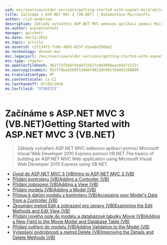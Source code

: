 ```yaml
---
uid: mvc/overview/older-versions/getting-started-with-aspnet-mvc3/vb/index
title: Začínáme s ASP.NET MVC 3 (VB.NET) | Dokumentace Microsoftu
author: rick-anderson
description: Základy vytváření ASP.NET MVC webovou aplikaci pomocí Microsoft Visual Web Developer 2010 Express pomocí VB.NET.
ms.author: aspnetcontent
manager: wpickett
ms.date: 04/12/2012
ms.topic: article
ms.assetid: c2f134f3-fc6b-4603-823f-d1eabe55bba2
ms.technology: dotnet-mvc
msc.legacyurl: /mvc/overview/older-versions/getting-started-with-aspnet-mvc3/vb
msc.type: chapter
ms.openlocfilehash: 361f73f2bbfe5ddf25427c664998eac8de711f2c
ms.sourcegitcommit: 953ff9ea4369f154d6fd0239599279ddd3280009
ms.translationtype: MT
ms.contentlocale: cs-CZ
ms.lasthandoff: 07/03/2018
ms.locfileid: "37393721"
---
```

<a name="getting-started-with-aspnet-mvc-3-vbnet"></a><span data-ttu-id="f1142-103">Začínáme s ASP.NET MVC 3 (VB.NET)</span><span class="sxs-lookup"><span data-stu-id="f1142-103">Getting Started with ASP.NET MVC 3 (VB.NET)</span></span>
====================
> <span data-ttu-id="f1142-104">Základy vytváření ASP.NET MVC webovou aplikaci pomocí Microsoft Visual Web Developer 2010 Express pomocí VB.NET.</span><span class="sxs-lookup"><span data-stu-id="f1142-104">The basics of building an ASP.NET MVC Web application using Microsoft Visual Web Developer 2010 Express using VB.NET.</span></span>


- [<span data-ttu-id="f1142-105">Úvod do ASP.NET MVC 3 (VB)</span><span class="sxs-lookup"><span data-stu-id="f1142-105">Intro to ASP.NET MVC 3 (VB)</span></span>](intro-to-aspnet-mvc-3.md)
- [<span data-ttu-id="f1142-106">Přidání kontroleru (VB)</span><span class="sxs-lookup"><span data-stu-id="f1142-106">Adding a Controller (VB)</span></span>](adding-a-controller.md)
- [<span data-ttu-id="f1142-107">Přidání zobrazení (VB)</span><span class="sxs-lookup"><span data-stu-id="f1142-107">Adding a View (VB)</span></span>](adding-a-view.md)
- [<span data-ttu-id="f1142-108">Přidání modelu (VB)</span><span class="sxs-lookup"><span data-stu-id="f1142-108">Adding a Model (VB)</span></span>](adding-a-model.md)
- [<span data-ttu-id="f1142-109">Přístup k datům modelu z kontroleru (VB)</span><span class="sxs-lookup"><span data-stu-id="f1142-109">Accessing your Model's Data from a Controller (VB)</span></span>](accessing-your-models-data-from-a-controller.md)
- [<span data-ttu-id="f1142-110">Zkoumání metod Edit a zobrazení pro úpravy (VB)</span><span class="sxs-lookup"><span data-stu-id="f1142-110">Examining the Edit Methods and Edit View (VB)</span></span>](examining-the-edit-methods-and-edit-view.md)
- [<span data-ttu-id="f1142-111">Přidání nového pole do modelu a databázové tabulky Movie (VB)</span><span class="sxs-lookup"><span data-stu-id="f1142-111">Adding a New Field to the Movie Model and Database Table (VB)</span></span>](adding-a-new-field.md)
- [<span data-ttu-id="f1142-112">Přidání ověření do modelu (VB)</span><span class="sxs-lookup"><span data-stu-id="f1142-112">Adding Validation to the Model (VB)</span></span>](adding-validation-to-the-model.md)
- [<span data-ttu-id="f1142-113">Vylepšení podrobností a metod Delete (VB)</span><span class="sxs-lookup"><span data-stu-id="f1142-113">Improving the Details and Delete Methods (VB)</span></span>](improving-the-details-and-delete-methods.md)
